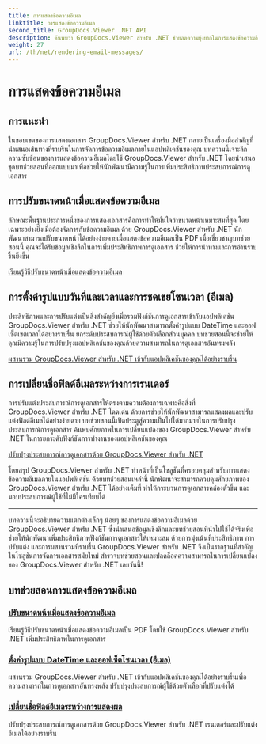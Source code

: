 ```yaml
---
title: การแสดงข้อความอีเมล
linktitle: การแสดงข้อความอีเมล
second_title: GroupDocs.Viewer .NET API
description: ค้นพบว่า GroupDocs.Viewer สำหรับ .NET ช่วยลดความยุ่งยากในการแสดงข้อความอีเมลเป็น PDF ได้อย่างไร เรียนรู้การปรับขนาดหน้า ตั้งค่ารูปแบบ DateTime และเปลี่ยนชื่อฟิลด์อย่างมีประสิทธิภาพ
weight: 27
url: /th/net/rendering-email-messages/
---
```


# การแสดงข้อความอีเมล

## การแนะนำ

ในขอบเขตของการแสดงเอกสาร GroupDocs.Viewer สำหรับ .NET กลายเป็นเครื่องมือสำคัญที่นำเสนอเส้นทางที่ราบรื่นในการจัดการข้อความอีเมลภายในแอปพลิเคชันของคุณ บทความนี้เจาะลึกความซับซ้อนของการแสดงข้อความอีเมลโดยใช้ GroupDocs.Viewer สำหรับ .NET โดยนำเสนอชุดบทช่วยสอนที่ออกแบบมาเพื่อช่วยให้นักพัฒนามีความรู้ในการเพิ่มประสิทธิภาพประสบการณ์การดูเอกสาร

## การปรับขนาดหน้าเมื่อแสดงข้อความอีเมล

ลักษณะพื้นฐานประการหนึ่งของการแสดงเอกสารคือการทำให้มั่นใจว่าขนาดหน้าเหมาะสมที่สุด โดยเฉพาะอย่างยิ่งเมื่อต้องจัดการกับข้อความอีเมล ด้วย GroupDocs.Viewer สำหรับ .NET นักพัฒนาสามารถปรับขนาดหน้าได้อย่างง่ายดายเมื่อแสดงข้อความอีเมลเป็น PDF เมื่อเชี่ยวชาญบทช่วยสอนนี้ คุณจะได้รับข้อมูลเชิงลึกในการเพิ่มประสิทธิภาพการดูเอกสาร ช่วยให้การนำทางและการอ่านราบรื่นยิ่งขึ้น

[เรียนรู้วิธีปรับขนาดหน้าเมื่อแสดงข้อความอีเมล](./adjust-page-size-email/)

## การตั้งค่ารูปแบบวันที่และเวลาและการชดเชยโซนเวลา (อีเมล)

ประสิทธิภาพและการปรับแต่งเป็นสิ่งสำคัญยิ่งเมื่อรวมฟังก์ชันการดูเอกสารเข้ากับแอปพลิเคชัน GroupDocs.Viewer สำหรับ .NET ช่วยให้นักพัฒนาสามารถตั้งค่ารูปแบบ DateTime และออฟเซ็ตเขตเวลาได้อย่างราบรื่น ยกระดับประสบการณ์ผู้ใช้ด้วยตัวเลือกส่วนบุคคล บทช่วยสอนนี้จะช่วยให้คุณมีความรู้ในการปรับปรุงแอปพลิเคชันของคุณด้วยความสามารถในการดูเอกสารอันทรงพลัง

[ผสานรวม GroupDocs.Viewer สำหรับ .NET เข้ากับแอปพลิเคชันของคุณได้อย่างราบรื่น](./set-date-time-format-offset-email/)

## การเปลี่ยนชื่อฟิลด์อีเมลระหว่างการเรนเดอร์

การปรับแต่งประสบการณ์การดูเอกสารให้ตรงตามความต้องการเฉพาะคือสิ่งที่ GroupDocs.Viewer สำหรับ .NET โดดเด่น ด้วยการช่วยให้นักพัฒนาสามารถแสดงผลและปรับแต่งฟิลด์อีเมลได้อย่างง่ายดาย บทช่วยสอนนี้เปิดประตูสู่ความเป็นไปได้มากมายในการปรับปรุงประสบการณ์การดูเอกสาร ค้นพบศักยภาพในการเปลี่ยนแปลงของ GroupDocs.Viewer สำหรับ .NET ในการยกระดับฟังก์ชันการทำงานของแอปพลิเคชันของคุณ

[ปรับปรุงประสบการณ์การดูเอกสารด้วย GroupDocs.Viewer สำหรับ .NET](./rename-email-fields/)

โดยสรุป GroupDocs.Viewer สำหรับ .NET ทำหน้าที่เป็นโซลูชันที่ครอบคลุมสำหรับการแสดงข้อความอีเมลภายในแอปพลิเคชัน ด้วยบทช่วยสอนเหล่านี้ นักพัฒนาจะสามารถควบคุมศักยภาพของ GroupDocs.Viewer สำหรับ .NET ได้อย่างเต็มที่ ทำให้กระบวนการดูเอกสารคล่องตัวขึ้น และมอบประสบการณ์ผู้ใช้ที่ไม่มีใครเทียบได้

--- 

บทความนี้จะอธิบายความแตกต่างเล็กๆ น้อยๆ ของการแสดงข้อความอีเมลด้วย GroupDocs.Viewer สำหรับ .NET ซึ่งนำเสนอข้อมูลเชิงลึกและบทช่วยสอนที่นำไปใช้ได้จริงเพื่อช่วยให้นักพัฒนาเพิ่มประสิทธิภาพฟังก์ชันการดูเอกสารให้เหมาะสม ด้วยการมุ่งเน้นที่ประสิทธิภาพ การปรับแต่ง และการผสานรวมที่ราบรื่น GroupDocs.Viewer สำหรับ .NET จึงเป็นรากฐานที่สำคัญในโซลูชันการจัดการเอกสารสมัยใหม่ สำรวจบทช่วยสอนและปลดล็อคความสามารถในการเปลี่ยนแปลงของ GroupDocs.Viewer สำหรับ .NET เลยวันนี้!
## บทช่วยสอนการแสดงข้อความอีเมล
### [ปรับขนาดหน้าเมื่อแสดงข้อความอีเมล](./adjust-page-size-email/)
เรียนรู้วิธีปรับขนาดหน้าเมื่อแสดงข้อความอีเมลเป็น PDF โดยใช้ GroupDocs.Viewer สำหรับ .NET เพิ่มประสิทธิภาพในการดูเอกสาร
### [ตั้งค่ารูปแบบ DateTime และออฟเซ็ตโซนเวลา (อีเมล)](./set-date-time-format-offset-email/)
ผสานรวม GroupDocs.Viewer สำหรับ .NET เข้ากับแอปพลิเคชันของคุณได้อย่างราบรื่นเพื่อความสามารถในการดูเอกสารอันทรงพลัง ปรับปรุงประสบการณ์ผู้ใช้ด้วยตัวเลือกที่ปรับแต่งได้
### [เปลี่ยนชื่อฟิลด์อีเมลระหว่างการแสดงผล](./rename-email-fields/)
ปรับปรุงประสบการณ์การดูเอกสารด้วย GroupDocs.Viewer สำหรับ .NET เรนเดอร์และปรับแต่งอีเมลได้อย่างราบรื่น